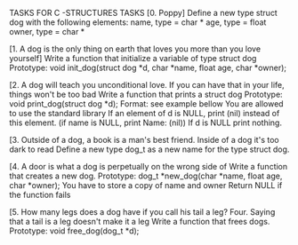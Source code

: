 TASKS FOR C -STRUCTURES
TASKS
[0. Poppy]
Define a new type struct dog with the following elements:
name, type = char *
age, type = float
owner, type = char *

[1. A dog is the only thing on earth that loves you more than you love yourself]
Write a function that initialize a variable of type struct dog
Prototype: void init_dog(struct dog *d, char *name, float age, char *owner);

[2. A dog will teach you unconditional love. If you can have that in your life, things won't be too bad
Write a function that prints a struct dog
Prototype: void print_dog(struct dog *d);
Format: see example bellow
You are allowed to use the standard library
If an element of d is NULL, print (nil) instead of this element. (if name is NULL, print Name: (nil))
If d is NULL print nothing.

[3. Outside of a dog, a book is a man's best friend. Inside of a dog it's too dark to read
Define a new type dog_t as a new name for the type struct dog.

[4. A door is what a dog is perpetually on the wrong side of
Write a function that creates a new dog.
Prototype: dog_t *new_dog(char *name, float age, char *owner);
You have to store a copy of name and owner
Return NULL if the function fails

[5. How many legs does a dog have if you call his tail a leg? Four. Saying that a tail is a leg doesn't make it a leg
Write a function that frees dogs.
Prototype: void free_dog(dog_t *d);
